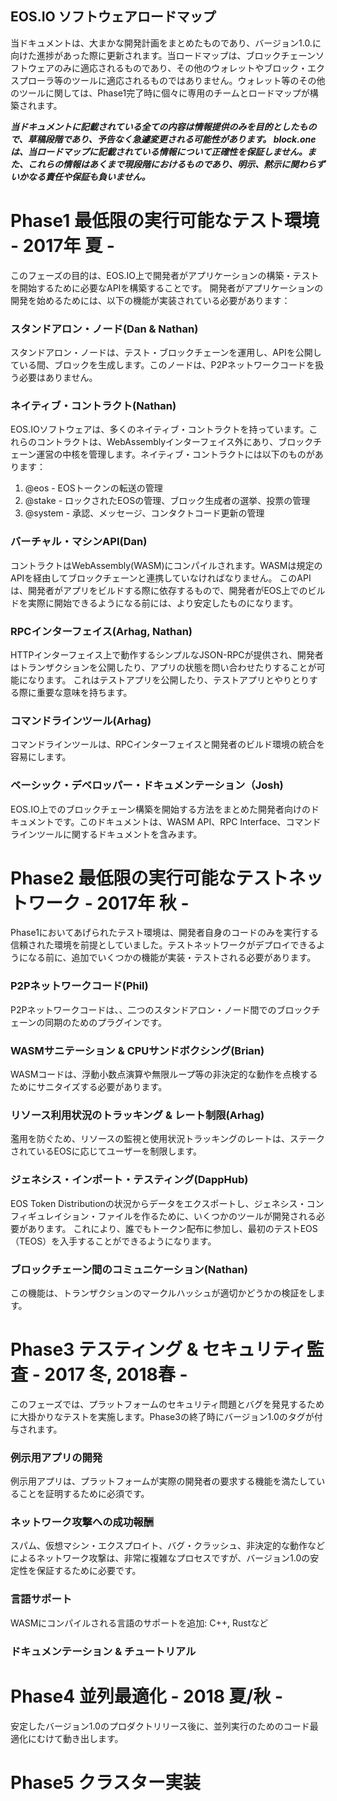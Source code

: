 ## EOS.IO ソフトウェアロードマップ

当ドキュメントは、大まかな開発計画をまとめたものであり、バージョン1.0.に向けた進捗があった際に更新されます。当ロードマップは、ブロックチェーンソフトウェアのみに適応されるものであり、その他のウォレットやブロック・エクスプローラ等のツールに適応されるものではありません。ウォレット等のその他のツールに関しては、Phase1完了時に個々に専用のチームとロードマップが構築されます。

***当ドキュメントに記載されている全ての内容は情報提供のみを目的としたもので、草稿段階であり、予告なく急遽変更される可能性があります。 block.one は、当ロードマップに記載されている情報について正確性を保証しません。また、これらの情報はあくまで現段階におけるものであり、明示、黙示に関わらずいかなる責任や保証も負いません。***

# Phase1 最低限の実行可能なテスト環境 - 2017年 夏 -

このフェーズの目的は、EOS.IO上で開発者がアプリケーションの構築・テストを開始するために必要なAPIを構築することです。 開発者がアプリケーションの開発を始めるためには、以下の機能が実装されている必要があります：

### スタンドアロン・ノード(Dan & Nathan)

スタンドアロン・ノードは、テスト・ブロックチェーンを運用し、APIを公開している間、ブロックを生成します。このノードは、P2Pネットワークコードを扱う必要はありません。

### ネイティブ・コントラクト(Nathan)

EOS.IOソフトウェアは、多くのネイティブ・コントラクトを持っています。これらのコントラクトは、WebAssemblyインターフェイス外にあり、ブロックチェーン運営の中核を管理します。ネイティブ・コントラクトには以下のものがあります：

1. @eos - EOSトークンの転送の管理
2. @stake - ロックされたEOSの管理、ブロック生成者の選挙、投票の管理
3. @system - 承認、メッセージ、コンタクトコード更新の管理

### バーチャル・マシンAPI(Dan)

コントラクトはWebAssembly(WASM)にコンパイルされます。WASMは規定のAPIを経由してブロックチェーンと連携していなければなりません。 このAPIは、開発者がアプリをビルドする際に依存するもので、開発者がEOS上でのビルドを実際に開始できるようになる前には、より安定したものになります。

### RPCインターフェイス(Arhag, Nathan)

HTTPインターフェイス上で動作するシンプルなJSON-RPCが提供され、開発者はトランザクションを公開したり、アプリの状態を問い合わせたりすることが可能になります。 これはテストアプリを公開したり、テストアプリとやりとりする際に重要な意味を持ちます。

### コマンドラインツール(Arhag)

コマンドラインツールは、RPCインターフェイスと開発者のビルド環境の統合を容易にします。

### ベーシック・デベロッパー・ドキュメンテーション（Josh)

EOS.IO上でのブロックチェーン構築を開始する方法をまとめた開発者向けのドキュメントです。このドキュメントは、WASM API、RPC Interface、コマンドラインツールに関するドキュメントを含みます。

# Phase2 最低限の実行可能なテストネットワーク - 2017年 秋 -

Phase1においてあげられたテスト環境は、開発者自身のコードのみを実行する信頼された環境を前提としていました。テストネットワークがデプロイできるようになる前に、追加でいくつかの機能が実装・テストされる必要があります。

### P2Pネットワークコード(Phil)

P2Pネットワークコードは、、二つのスタンドアロン・ノード間でのブロックチェーンの同期のためのプラグインです。

### WASMサニテーション & CPUサンドボクシング(Brian)

WASMコードは、浮動小数点演算や無限ループ等の非決定的な動作を点検するためにサニタイズする必要があります。

### リソース利用状況のトラッキング & レート制限(Arhag)

濫用を防ぐため、リソースの監視と使用状況トラッキングのレートは、ステークされているEOSに応じてユーザーを制限します。

### ジェネシス・インポート・テスティング(DappHub)

EOS Token Distributionの状況からデータをエクスポートし、ジェネシス・コンフィギュレイション・ファイルを作るために、いくつかのツールが開発される必要があります。 これにより、誰でもトークン配布に参加し、最初のテストEOS（TEOS）を入手することができるようになります。

### ブロックチェーン間のコミュニケーション(Nathan)

この機能は、トランザクションのマークルハッシュが適切かどうかの検証をします。

# Phase3 テスティング & セキュリティ監査 - 2017 冬, 2018春 -

このフェーズでは、プラットフォームのセキュリティ問題とバグを発見するために大掛かりなテストを実施します。Phase3の終了時にバージョン1.0のタグが付与されます。

### 例示用アプリの開発

例示用アプリは、プラットフォームが実際の開発者の要求する機能を満たしていることを証明するために必須です。

### ネットワーク攻撃への成功報酬

スパム、仮想マシン・エクスプロイト、バグ・クラッシュ、非決定的な動作などによるネットワーク攻撃は、非常に複雑なプロセスですが、バージョン1.0の安定性を保証するために必要です。

### 言語サポート

WASMにコンパイルされる言語のサポートを追加: C++, Rustなど

### ドキュメンテーション & チュートリアル

# Phase4 並列最適化 - 2018 夏/秋 -

安定したバージョン1.0のプロダクトリリース後に、並列実行のためのコード最適化にむけて動き出します。

# Phase5 クラスター実装